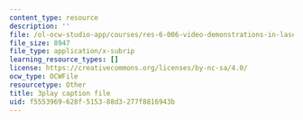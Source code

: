 ```yaml
---
content_type: resource
description: ''
file: /ol-ocw-studio-app/courses/res-6-006-video-demonstrations-in-lasers-and-optics-spring-2008/f5553969628f515388d3277f8816943b_FVXkoNuI7bM.vtt
file_size: 8947
file_type: application/x-subrip
learning_resource_types: []
license: https://creativecommons.org/licenses/by-nc-sa/4.0/
ocw_type: OCWFile
resourcetype: Other
title: 3play caption file
uid: f5553969-628f-5153-88d3-277f8816943b
---
```

